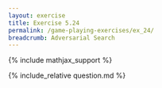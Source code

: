 ```yaml
---
layout: exercise
title: Exercise 5.24
permalink: /game-playing-exercises/ex_24/
breadcrumb: Adversarial Search
---
```


{% include mathjax_support %}

<div><i class="arrow-up loader" data-chapter="game-playing-exercises" data-exercise="ex_24" data-rating="0"></i></div>
{% include_relative question.md %}
